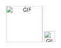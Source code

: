 <!-- Align the header to the center -->
<div align="center" id="header">
  
  <!-- Add an animated GIF -->
  <img src="https://media.giphy.com/media/M9gbBd9nbDrOTu1Mqx/giphy.gif" width="100" alt="GIF"/>
  
  <!-- Add a spinning animation to the GitHub icon -->
  <a href="https://dreamliner21.github.io/kimixpaul18/">
    <img src="https://image.flaticon.com/icons/svg/25/25231.svg" alt="GitHub Repository" width="30" style="animation: spin 2s infinite linear;" />
  </a>

</div>
